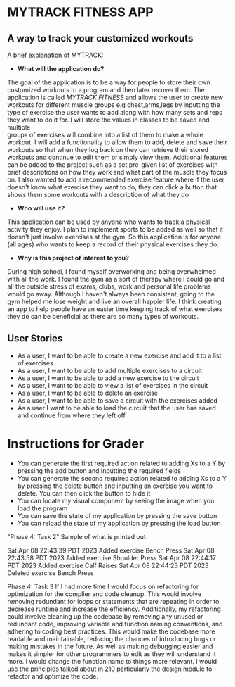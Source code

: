 # MYTRACK FITNESS APP

## A way to track your customized workouts

A brief explanation of MYTRACK:
- **What will the application do?**

The goal of the application is to be a way for people to store their own customized workouts to a program and then 
later recover them. The application is called *MYTRACK FITNESS* and allows the user to create new workouts for 
different muscle groups e.g chest,arms,legs by inputting the type of exercise the user wants to add along with how many
sets and reps they want to do it for. I will store the values in classes to be saved and multiple               
groups of exercises will combine into a list of them to make a whole workout. 
I will add a functionality to allow them to add, delete and save their workouts so that when they log back on they can
retrieve their stored workouts and continue to edit them or simply view them. Additional features can be added to the 
project such as a set pre-given list of exercises with brief descriptions on how they work and what part of the muscle 
they focus on. I also wanted to add a recommended exercise feature where if the user doesn't know what exercise they 
want to do, they can click a button that shows them some workouts with a description of what they do
- **Who will use it?**

This application can be used by anyone who wants to track a physical activity they enjoy. I plan to implement sports 
to be added as well so that it doesn't just involve exercises at the gym. So this application is for anyone (all ages)
who wants to keep a record of their physical exercises they do.
- **Why is this project of interest to you?**

During high school, I found myself overworking and being 
overwhelmed with all the work. I found the gym as a sort of therapy where I could go and all the outside 
stress of exams, clubs, work and personal life problems would go away. 
Although I haven't always been consistent, going to the gym helped me lose weight and live an overall happier life.
I think creating an app to help people have an easier time keeping track of what exercises they do can be 
beneficial as there are so many types of workouts.

## User Stories
- As a user, I want to be able to create a new exercise and add it to a list of exercises
- As a user, I want to be able to add multiple exercises to a circuit
- As a user, I want to be able to add a new exercise to the circuit
- As a user, I want to be able to view a list of exercises in the circuit
- As a user, I want to be able to delete an exercise
- As a user, I want to be able to save a circuit with the exercises added
- As a user I want to be able to load the circuit that the user has saved and continue from where they left off


# Instructions for Grader

- You can generate the first required action related to adding Xs to a Y by pressing the add button and inputting the 
required fields
- You can generate the second required action related to adding Xs to a Y by pressing the delete button and inputting 
an exercise you want to delete. You can then click the button to hide it
- You can locate my visual component by seeing the image when you load the program
- You can save the state of my application by pressing the save button
- You can reload the state of my application by pressing the load button

"Phase 4: Task 2"
Sample of what is printed out

Sat Apr 08 22:43:39 PDT 2023
Added exercise Bench Press
Sat Apr 08 22:43:58 PDT 2023
Added exercise Shoulder Press
Sat Apr 08 22:44:17 PDT 2023
Added exercise Calf Raises
Sat Apr 08 22:44:23 PDT 2023
Deleted exercise Bench Press

Phase 4: Task 3
If I had more time I would focus on refactoring for optimization for the complier and code cleanup. This would involve
removing redundant for loops or statements that are repeating in order to decrease runtime and increase the efficiency.
Additionally, my refactoring could involve cleaning up the codebase by removing any unused or redundant code, improving 
variable and function naming conventions, and adhering to coding best practices. This would make the codebase more 
readable and maintainable, reducing the chances of introducing bugs or making mistakes in the future. As well as making
debugging easier and makes it simpler for other programmers to edit as they will understand it more. I would change the 
function name to things more relevant. I would use the principles talked about in 210 particularly the design module to
refactor and optimize the code.
